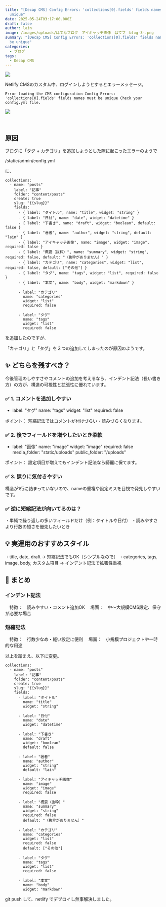 ```yaml
---
title: "[Decap CMS] Config Errors: 'collections[0].fields' fields names must be
  unique"
date: 2025-05-24T03:17:00.000Z
draft: false
author: lain
image: /images/uploads/はてなブログ　アイキャッチ画像　はてブ　blog-3-.png
summary: "[Decap CMS] Config Errors: 'collections[0].fields' fields names must
  be unique"
categories:
  - ブログ
tags:
  - Decap CMS
---
```

![](/images/uploads/はてなブログ　アイキャッチ画像　はてブ　blog-3-.png)



Netlify CMSのカスタム中、ログインしようとするとエラーメッセージ。

`Error loading the CMS configuration
Config Errors:
'collections[0].fields' fields names must be unique
Check your config.yml file.`
<br>

![](/images/uploads/イメージ16068.jpg)

<br>

## 原因

ブログに「タグ + カテゴリ」を追加しようとした際に起こったエラーのようで

/static/admin/config.yml

に、

```
collections:
  - name: "posts"
    label: "記事"
    folder: "content/posts"
    create: true
    slug: "{{slug}}"
    fields:
      - { label: "タイトル", name: "title", widget: "string" }
      - { label: "日付", name: "date", widget: "datetime" }
      - { label: "下書き", name: "draft", widget: "boolean", default: false }
      - { label: "著者", name: "author", widget: "string", default: "lain" }
      - { label: "アイキャッチ画像", name: "image", widget: "image", required: false }
      - { label: "概要（抜粋）", name: "summary", widget: "string", required: false, default: "（抜粋がありません）" }
      - { label: "カテゴリ", name: "categories", widget: "list", required: false, default: ["その他"] }
      - { label: "タグ", name: "tags", widget: "list", required: false }
      - { label: "本文", name: "body", widget: "markdown" }
      
      - label: "カテゴリ"
        name: "categories"
        widget: "list"
        required: false

      - label: "タグ"
        name: "tags"
        widget: "list"
        required: false
```

を追加したのですが、

「カテゴリ」と「タグ」を２つの追加してしまったのが原因のようです。

## ✨ どちらを残すべき？

今後管理のしやすさやコメントの追加を考えるなら、インデント記法（長い書き方）の方が、構造の可視性と拡張性に優れています。

### ✅ 1. コメントを追加しやすい

* label: "タグ"
  name: "tags"
  widget: "list"
  required: false

ポイント： 短縮記法ではコメントが付けづらい・読みづらくなります。

### ✅ 2. 後でフィールドを増やしたいとき柔軟

* label: "画像"
  name: "image"
  widget: "image"
  required: false
  media_folder: "static/uploads"
  public_folder: "/uploads"

ポイント： 設定項目が増えてもインデント記法なら綺麗に保てます。

### ✅ 3. 誤りに気付きやすい

構造が1行に詰まっていないので、nameの重複や設定ミスを目視で発見しやすいです。

### ✅ 逆に短縮記法が向いてるのは？

・単純で繰り返しの多いフィールドだけ（例：タイトルや日付）
・読みやすさより行数の短さを優先したいとき

## 💡 実運用のおすすめスタイル

・title, date, draft → 短縮記法でもOK（シンプルなので）
・categories, tags, image, body, カスタム項目 → インデント記法で拡張性重視

## 🎯 まとめ

### インデント記法

　特徴：　読みやすい・コメント追加OK
　場面：　中〜大規模CMS設定、保守が必要な場合

### 短縮記法

　特徴：　行数少なめ・軽い設定に便利
　場面：　小規模プロジェクトや一時的な用途

以上を踏まえ、以下に変更。

```
collections:
  - name: "posts"
    label: "記事"
    folder: "content/posts"
    create: true
    slug: "{{slug}}"
    fields:
      - label: "タイトル"
        name: "title"
        widget: "string"

      - label: "日付"
        name: "date"
        widget: "datetime"

      - label: "下書き"
        name: "draft"
        widget: "boolean"
        default: false

      - label: "著者"
        name: "author"
        widget: "string"
        default: "lain"

      - label: "アイキャッチ画像"
        name: "image"
        widget: "image"
        required: false

      - label: "概要（抜粋）"
        name: "summary"
        widget: "string"
        required: false
        default: "（抜粋がありません）"

      - label: "カテゴリ"
        name: "categories"
        widget: "list"
        required: false
        default: ["その他"]

      - label: "タグ"
        name: "tags"
        widget: "list"
        required: false

      - label: "本文"
        name: "body"
        widget: "markdown"
```

git push して、netlify でデプロイし無事解決しました。
